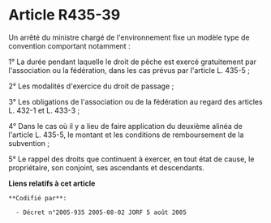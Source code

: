 # Article R435-39

Un arrêté du ministre chargé de l'environnement fixe un modèle type de convention comportant notamment :

1° La durée pendant laquelle le droit de pêche est exercé gratuitement par l'association ou la fédération, dans les cas
prévus par l'article L. 435-5 ;

2° Les modalités d'exercice du droit de passage ;

3° Les obligations de l'association ou de la fédération au regard des articles L. 432-1 et L. 433-3 ;

4° Dans le cas où il y a lieu de faire application du deuxième alinéa de l'article L. 435-5, le montant et les conditions de
remboursement de la subvention ;

5° Le rappel des droits que continuent à exercer, en tout état de cause, le propriétaire, son conjoint, ses ascendants et
descendants.

**Liens relatifs à cet article**

	**Codifié par**:

	  - Décret n°2005-935 2005-08-02 JORF 5 août 2005
